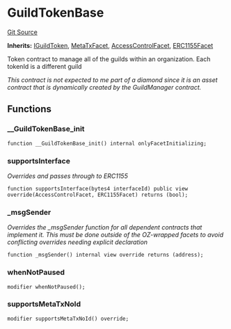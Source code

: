 # GuildTokenBase
[Git Source](https://github.com/TreasureProject/spellcaster-facets/blob/35a5f7a33e5c726475104b88b7e2a468bb5aa2b7/src/guilds/guildtoken/GuildTokenBase.sol)

**Inherits:**
[IGuildToken](/src/interfaces/IGuildToken.sol/interface.IGuildToken.md), [MetaTxFacet](/src/metatx/MetaTxFacet.sol/contract.MetaTxFacet.md), [AccessControlFacet](/src/access/AccessControlFacet.sol/contract.AccessControlFacet.md), [ERC1155Facet](/src/token/ERC1155Facet.sol/abstract.ERC1155Facet.md)

Token contract to manage all of the guilds within an organization. Each tokenId is a different guild

*This contract is not expected to me part of a diamond since it is an asset contract that is dynamically created
by the GuildManager contract.*


## Functions
### __GuildTokenBase_init


```solidity
function __GuildTokenBase_init() internal onlyFacetInitializing;
```

### supportsInterface

*Overrides and passes through to ERC1155*


```solidity
function supportsInterface(bytes4 interfaceId) public view override(AccessControlFacet, ERC1155Facet) returns (bool);
```

### _msgSender

*Overrides the _msgSender function for all dependent contracts that implement it.
This must be done outside of the OZ-wrapped facets to avoid conflicting overrides needing explicit declaration*


```solidity
function _msgSender() internal view override returns (address);
```

### whenNotPaused


```solidity
modifier whenNotPaused();
```

### supportsMetaTxNoId


```solidity
modifier supportsMetaTxNoId() override;
```

